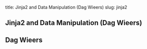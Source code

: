 title: Jinja2 and Data Manipulation (Dag Wieers)
slug: jinja2

## Jinja2 and Data Manipulation (Dag Wieers) ##

## Dag Wieers ##
